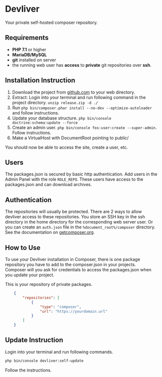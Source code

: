 # Devliver

Your private self-hosted composer repository.

##  Requirements

* **PHP 7.1** or higher
* **MariaDB/MySQL**
* **git** installed on server
* the running web user has **access** to **private** git repositories over **ssh**.

##  Installation Instruction

1. Download the project from [github.com](https://github.com/shapecode/devliver/releases) to your web directory.  
2. Extract: Login into your terminal and run following command in the project directory. `unzip release.zip -d ./`
3. Run `php bin/composer.phar install --no-dev --optimize-autoloader` and follow instructions.
4. Update your database structure. `php bin/console doctrine:schema:update --force`
5. Create an admin user. `php bin/console fos:user:create --super-admin`. Follow instructions.
7. Make a VirtualHost with DocumentRoot pointing to public/

You should now be able to access the site, create a user, etc.

## Users

The packages.json is secured by basic http authentication. Add users in the Admin Panel with the role `ROLE_REPO`. These users have access to the packages.json and can download archives.

## Authentication

The repositories will usually be protected. 
There are 2 ways to allow devliver access to these repositories. 
You store an SSH key in the ssh directory in the home directory for the corresponding web server user. 
Or you can create an `auth.json` file in the `%document_root%/composer` directory. See the documentation on [getcomposer.org](https://getcomposer.org/doc/articles/http-basic-authentication.md).

## How to Use

To use your Devliver installation in Composer, there is one package repository you have to add to the composer.json in your projects.  
Composer will you ask for credentials to access the packages.json when you update your project.
  
This is your repository of private packages.

```json
    {
        "repositories": [
            {
                "type": "composer",
                "url": "https://yourdomain.url"
            }
        ]
    }
```

##  Update Instruction

Login into your terminal and run following commands.

```bash
php bin/console devliver:self-update
```

Follow the instructions.

